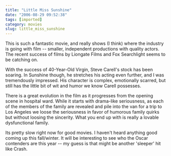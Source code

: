 ```yaml
---
title: "Little Miss Sunshine"
date: "2006-08-29 09:52:38"
tags: [imported]
category: movies
slug: little_miss_sunshine
---
```


This is such a fantastic movie, and really shows (I think) where the industry is
going with film -- smaller, independent productions with quality actors. The
recent success of films by Liongate Films and Fox Searchlight seems to be
catching on.

With the success of 40-Year-Old Virgin, Steve Carell's stock has been soaring.
In Sunshine though, he stretches his acting even further, and I was tremendously
impressed. His character is complex, emotionally scarred, but still has the
little bit of wit and humor we know Carell possesses.

There is a great evolution in the film as it progresses from the opening scene
in hospital ward. While it starts with drama-like seriousness, as each of the
members of the family are revealed and pile into the van for a trip to Los
Angeles we loose the seriousness in favor of humorous family quirks but without
loosing the sincerity. What you end up with is really a lovable dysfunctional
family.

Its pretty slow right now for good movies. I haven't heard anything good coming
up this fall/winter. It will be interesting to see who the Oscar contenders are
this year -- my guess is that might be another 'sleeper' hit like Crash.
